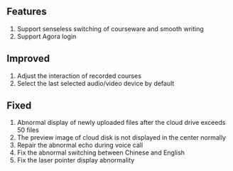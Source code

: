## Features

1. Support senseless switching of courseware and smooth writing
2. Support Agora login

## Improved

1. Adjust the interaction of recorded courses
2. Select the last selected audio/video device by default

## Fixed

1. Abnormal display of newly uploaded files after the cloud drive exceeds 50 files
2. The preview image of cloud disk is not displayed in the center normally
3. Repair the abnormal echo during voice call
4. Fix the abnormal switching between Chinese and English
5. Fix the laser pointer display abnormality